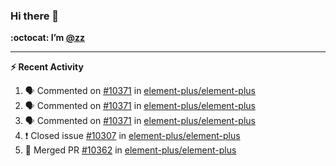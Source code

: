 ### Hi there 👋

**:octocat: I’m [@zz](https://github.com/holazz)**

---

**:zap: Recent Activity**

<!--START_SECTION:activity-->
1. 🗣 Commented on [#10371](https://github.com/element-plus/element-plus/issues/10371) in [element-plus/element-plus](https://github.com/element-plus/element-plus)
2. 🗣 Commented on [#10371](https://github.com/element-plus/element-plus/issues/10371) in [element-plus/element-plus](https://github.com/element-plus/element-plus)
3. 🗣 Commented on [#10371](https://github.com/element-plus/element-plus/issues/10371) in [element-plus/element-plus](https://github.com/element-plus/element-plus)
4. ❗️ Closed issue [#10307](https://github.com/element-plus/element-plus/issues/10307) in [element-plus/element-plus](https://github.com/element-plus/element-plus)
5. 🎉 Merged PR [#10362](https://github.com/element-plus/element-plus/pull/10362) in [element-plus/element-plus](https://github.com/element-plus/element-plus)
<!--END_SECTION:activity-->
